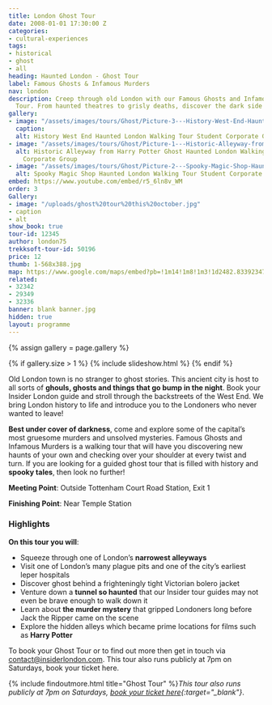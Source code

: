 ```yaml
---
title: London Ghost Tour
date: 2008-01-01 17:30:00 Z
categories:
- cultural-experiences
tags:
- historical
- ghost
- all
heading: Haunted London - Ghost Tour
label: Famous Ghosts & Infamous Murders
nav: london
description: Creep through old London with our Famous Ghosts and Infamous Murders
  Tour. From haunted theatres to grisly deaths, discover the dark side of Covent Garden.
gallery:
- image: "/assets/images/tours/Ghost/Picture-3---History-West-End-Haunted-London-Walking-Tour-Student-Corporate-Group.jpg"
  caption: 
  alt: History West End Haunted London Walking Tour Student Corporate Group
- image: "/assets/images/tours/Ghost/Picture-1---Historic-Alleyway-from-Harry-Potter-Ghost-Haunted-London-Walking-Tour-Student-Corporate-Group.jpg"
  alt: Historic Alleyway from Harry Potter Ghost Haunted London Walking Tour Student
    Corporate Group
- image: "/assets/images/tours/Ghost/Picture-2---Spooky-Magic-Shop-Haunted-London-Walking-Tour-Student-Corporate-Group.jpg"
  alt: Spooky Magic Shop Haunted London Walking Tour Student Corporate Group
embed: https://www.youtube.com/embed/r5_6ln8v_WM
order: 3
Gallery:
- image: "/uploads/ghost%20tour%20this%20october.jpg"
- caption
- alt
show_book: true
tour-id: 12345
author: london75
trekksoft-tour-id: 50196
price: 12
thumb: 1-568x388.jpg
map: https://www.google.com/maps/embed?pb=!1m14!1m8!1m3!1d2482.8339234717528!2d-0.1306618!3d51.5162628!3m2!1i1024!2i768!4f13.1!3m3!1m2!1s0x48761b2d6bcc0c53%3A0xc17011138a7f29da!2sTottenham+Court+Road+Station!5e0!3m2!1sen!2sus!4v1438592163974
related:
- 32342
- 29349
- 32336
banner: blank banner.jpg
hidden: true
layout: programme
---
```


{% assign gallery = page.gallery %}

{% if gallery.size > 1 %}
  {% include slideshow.html %}
{% endif %}


Old London town is no stranger to ghost stories. This ancient city is host to all sorts of **ghouls, ghosts and things that go bump in the night**. Book your Insider London guide and stroll through the backstreets of the West End. We bring London history to life and introduce you to the Londoners who never wanted to leave!

**Best under cover of darkness**, come and explore some of the capital’s most gruesome murders and unsolved mysteries. Famous Ghosts and Infamous Murders is a walking tour that will have you discovering new haunts of your own and checking over your shoulder at every twist and turn. If you are looking for a guided ghost tour that is filled with history and **spooky tales**, then look no further!

**Meeting Point**: Outside Tottenham Court Road Station, Exit 1

**Finishing Point**: Near Temple Station

### Highlights

**On this tour you will**:

* Squeeze through one of London’s **narrowest alleyways**
* Visit one of London’s many plague pits and one of the city’s earliest leper hospitals
* Discover ghost behind a frighteningly tight Victorian bolero jacket
* Venture down a **tunnel so haunted** that our Insider tour guides may not even be brave enough to walk down it
* Learn about **the murder mystery** that gripped Londoners long before Jack the Ripper came on the scene
* Explore the hidden alleys which became prime locations for films such as **Harry Potter**

To book your Ghost Tour or to find out more then get in touch via contact@insiderlondon.com. This tour also runs publicly at 7pm on Saturdays, book your ticket here.

{% include findoutmore.html title="Ghost Tour" %}*This tour also runs publicly at 7pm on Saturdays, [book your ticket here](https://www.tripadvisor.co.uk/AttractionProductReview-g186338-d13225298-London_Ghost_and_Infamous_Murders_Walking_Tour-London_England.html){:target="_blank"}*.
